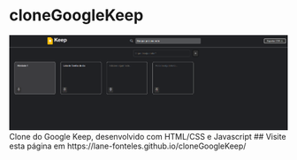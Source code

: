 # cloneGoogleKeep
<img src="/googleKeep.png">
Clone do Google Keep, desenvolvido com HTML/CSS e Javascript
##  Visite esta página em https://lane-fonteles.github.io/cloneGoogleKeep/
